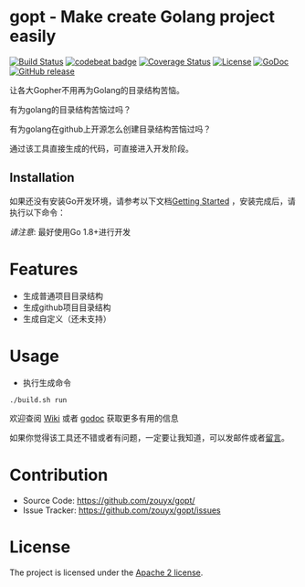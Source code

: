 # gopt - Make create Golang project easily

[![Build Status](https://travis-ci.org/zouyx/gopt.svg?branch=master)](https://travis-ci.org/zouyx/gopt)
[![codebeat badge](https://codebeat.co/badges/e9bd6a7c-f38e-4d99-90d0-0999e78bf99d)](https://codebeat.co/projects/github-com-zouyx-gopt-master)
[![Coverage Status](https://coveralls.io/repos/github/zouyx/gopt/badge.svg?branch=master)](https://coveralls.io/github/zouyx/gopt?branch=master)
[![License](https://img.shields.io/badge/License-Apache%202.0-blue.svg)](https://opensource.org/licenses/Apache-2.0)
[![GoDoc](http://godoc.org/github.com/zouyx/gopt?status.svg)](http://godoc.org/github.com/zouyx/gopt)
[![GitHub release](https://img.shields.io/github/release/zouyx/gopt.svg)](https://github.com/zouyx/gopt/releases)

让各大Gopher不用再为Golang的目录结构苦恼。

有为golang的目录结构苦恼过吗？

有为golang在github上开源怎么创建目录结构苦恼过吗？

通过该工具直接生成的代码，可直接进入开发阶段。


Installation
------------

如果还没有安装Go开发环境，请参考以下文档[Getting Started](http://golang.org/doc/install.html) ，安装完成后，请执行以下命令：


*请注意*: 最好使用Go 1.8+进行开发

# Features

* 生成普通项目目录结构
* 生成github项目目录结构
* 生成自定义（还未支持）

# Usage

- 执行生成命令

``` shell
./build.sh run
```
 
欢迎查阅 [Wiki](https://github.com/zouyx/gopt/wiki) 或者 [godoc](http://godoc.org/github.com/zouyx/gopt) 获取更多有用的信息
  
如果你觉得该工具还不错或者有问题，一定要让我知道，可以发邮件或者[留言](https://github.com/zouyx/gopt/issues)。

# Contribution
  * Source Code: https://github.com/zouyx/gopt/
  * Issue Tracker: https://github.com/zouyx/gopt/issues
  
# License
The project is licensed under the [Apache 2 license](https://github.com/zouyx/agollo/blob/master/LICENSE).


